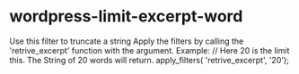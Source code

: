 # wordpress-limit-excerpt-word

Use this filter to truncate a string
 Apply the filters by calling the 'retrive_excerpt' function with the argument.
 Example:
 // Here 20 is the limit this. The String of 20 words will return.
 apply_filters( 'retrive_excerpt', '20'); 

